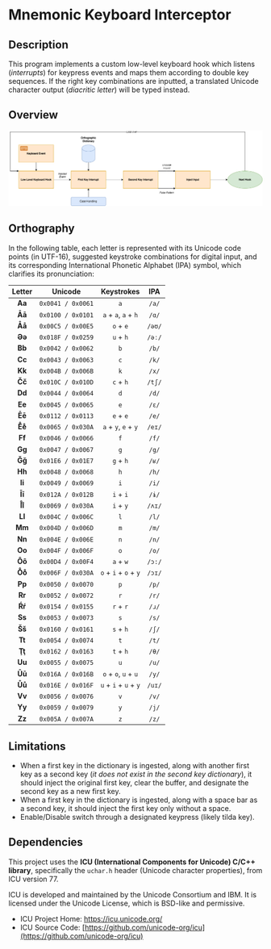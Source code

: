 ﻿

# Mnemonic Keyboard Interceptor

## Description
This program implements a custom low-level keyboard hook which listens (*interrupts*) for keypress events and maps them according to double key sequences. If the right key combinations are inputted, a translated Unicode character output (*diacritic letter*) will be typed instead.

## Overview

![System Overview](Diagram.drawio.png)

## Orthography

In the following table, each letter is represented with its Unicode code points (in UTF-16), suggested keystroke combinations for digital input, and its corresponding International Phonetic Alphabet (IPA) symbol, which clarifies its pronunciation:

| Letter   | Unicode           | Keystrokes            | IPA    |
|:--------:|:-----------------:|:---------------------:|:------:|
| **Aa**   | `0x0041 / 0x0061` | `a`                   | `/a/`  |
| **Āā**   | `0x0100 / 0x0101` | `a` + `a`,  `a` + `h` | `/ɑ/`  |
| **Åå**   | `0x00C5 / 0x00E5` | `o` + `e`             | `/əʊ/` |
| **Əə**   | `0x018F / 0x0259` | `u` + `h`             | `/əː/` |
| **Bb**   | `0x0042 / 0x0062` | `b`                   | `/b/`  |
| **Cc**   | `0x0043 / 0x0063` | `c`                   | `/k/`  |
| **Kk**   | `0x004B / 0x006B` | `k`                   | `/x/`  |
| **Čč**   | `0x010C / 0x010D` | `c` + `h`             | `/tʃ/` |
| **Dd**   | `0x0044 / 0x0064` | `d`                   | `/d/`  |
| **Ee**   | `0x0045 / 0x0065` | `e`                   | `/ɛ/`  |
| **Ēē**   | `0x0112 / 0x0113` | `e` + `e`             | `/e/`  |
| **E̊e̊**   | `0x0065 / 0x030A` | `a` + `y`, `e` + `y`  | `/eɪ/` |
| **Ff**   | `0x0046 / 0x0066` | `f`                   | `/f/`  |
| **Gg**   | `0x0047 / 0x0067` | `g`                   | `/g/`  |
| **Ǧǧ**   | `0x01E6 / 0x01E7` | `g` + `h`             | `/ʁ/`  |
| **Hh**   | `0x0048 / 0x0068` | `h`                   | `/h/`  |
| **Ii**   | `0x0049 / 0x0069` | `i`                   | `/i/`  |
| **Īī**   | `0x012A / 0x012B` | `i` + `i`             | `/ɨ/`  |
| **I̊i̊**   | `0x0069 / 0x030A` | `i` + `y`             | `/ʌɪ/` |
| **Ll**   | `0x004C / 0x006C` | `l`                   | `/l/`  |
| **Mm**   | `0x004D / 0x006D` | `m`                   | `/m/`  |
| **Nn**   | `0x004E / 0x006E` | `n`                   | `/n/`  |
| **Oo**   | `0x004F / 0x006F` | `o`                   | `/o/`  |
| **Ôô**   | `0x00D4 / 0x00F4` | `a` + `w`             | `/ɔ:/` |
| **O̊o̊**   | `0x006F / 0x030A` | `o` + `i` + `o` + `y` | `/ɔɪ/` |
| **Pp**   | `0x0050 / 0x0070` | `p`                   | `/p/`  |
| **Rr**   | `0x0052 / 0x0072` | `r`                   | `/r/`  |
| **Ŕŕ**   | `0x0154 / 0x0155` | `r` + `r`             | `/ɹ/`  |
| **Ss**   | `0x0053 / 0x0073` | `s`                   | `/s/`  |
| **Šš**   | `0x0160 / 0x0161` | `s` + `h`             | `/ʃ/`  |
| **Tt**   | `0x0054 / 0x0074` | `t`                   | `/t/`  |
| **Ţţ**   | `0x0162 / 0x0163` | `t` + `h`             | `/θ/`  |
| **Uu**   | `0x0055 / 0x0075` | `u`                   | `/u/`  |
| **Ūū**   | `0x016A / 0x016B` | `o` + `o`, `u` + `u`  | `/y/`  |
| **Ůů**   | `0x016E / 0x016F` | `u` + `i` + `u` + `y` | `/uɪ/` |
| **Vv**   | `0x0056 / 0x0076` | `v`                   | `/v/`  |
| **Yy**   | `0x0059 / 0x0079` | `y`                   | `/j/`  |
| **Zz**   | `0x005A / 0x007A` | `z`                   | `/z/`  |

## Limitations

- When a first key in the dictionary is ingested, along with another first key as a second key (*it does not exist in the second key dictionary*), it should inject the original first key, clear the buffer, and designate the second key as a new first key.
- When a first key in the dictionary is ingested, along with a space bar as a second key, it should inject the first key only without a space.
- Enable/Disable switch through a designated keypress (likely tilda key).

## Dependencies

This project uses the **ICU (International Components for Unicode) C/C++ library**, specifically the `uchar.h` header (Unicode character properties), from ICU version 77.

ICU is developed and maintained by the Unicode Consortium and IBM.  It is licensed under the Unicode License, which is BSD-like and permissive.

- ICU Project Home: https://icu.unicode.org/
- ICU Source Code: [https://github.com/unicode-org/icu](https://github.com/unicode-org/icu)
    
